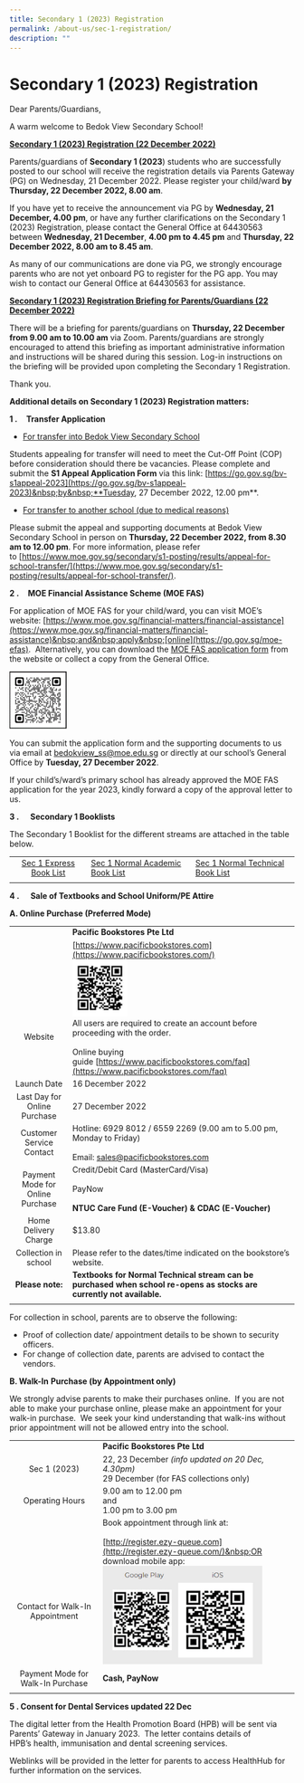 ```yaml
---
title: Secondary 1 (2023) Registration
permalink: /about-us/sec-1-registration/
description: ""
---
```

# Secondary 1 (2023) Registration

Dear Parents/Guardians,

A warm welcome to Bedok View Secondary School!

**<u>Secondary 1 (2023) Registration (22 December 2022)</u>**

Parents/guardians of&nbsp;**Secondary 1 (2023**)&nbsp;students who are successfully posted to our school will receive the registration details via Parents Gateway (PG) on Wednesday, 21 December 2022. Please register your child/ward&nbsp;**by Thursday, 22 December 2022, 8.00 am**.&nbsp;

If you have yet to receive the announcement via PG by&nbsp;**Wednesday, 21 December, 4.00 pm**, or have any further clarifications on the Secondary 1 (2023) Registration, please contact the General Office at 64430563 between&nbsp;**Wednesday, 21 December**,&nbsp;**4.00 pm to 4.45 pm**&nbsp;and&nbsp;**Thursday, 22 December 2022, 8.00 am to 8.45 am**.

As many of our communications are done via PG,&nbsp;we strongly encourage parents who are not yet onboard PG to register for the PG app. You may wish to&nbsp;contact our General Office at 64430563 for assistance.

**<u>Secondary 1 (2023) Registration Briefing for Parents/Guardians (22 December 2022)</u>**

There will be a briefing for parents/guardians on&nbsp;**Thursday, 22 December from 9.00 am to 10.00 am**&nbsp;via Zoom. Parents/guardians are strongly encouraged to attend this briefing as important administrative information and instructions will be shared during this session. Log-in instructions on the briefing will be provided upon completing the Secondary 1 Registration.

Thank you.

**Additional details on Secondary 1 (2023) Registration matters:**

**1 \.**&nbsp;&nbsp;&nbsp;&nbsp;**Transfer Application**

<ul>
<li><u>For transfer into Bedok View Secondary School</u></li>
</ul>


Students appealing for transfer will need to meet the Cut-Off Point (COP) before consideration should there be vacancies. Please complete and submit the&nbsp;**S1 Appeal Application Form**&nbsp;via this link:&nbsp;[https://go.gov.sg/bv-s1appeal-2023](https://go.gov.sg/bv-s1appeal-2023)&nbsp;by&nbsp;**Tuesday, 27 December 2022, 12.00 pm**. 

<ul>
<li><u>For transfer to another school (due to medical reasons)</u></li>
</ul>

Please submit the appeal and supporting documents at Bedok View Secondary School in person on&nbsp;**Thursday, 22 December 2022, from 8.30 am to 12.00 pm**. For more information, please refer to&nbsp;[https://www.moe.gov.sg/secondary/s1-posting/results/appeal-for-school-transfer/](https://www.moe.gov.sg/secondary/s1-posting/results/appeal-for-school-transfer/).

**2 \.**&nbsp;&nbsp;&nbsp;&nbsp;**MOE Financial Assistance Scheme (MOE FAS)**

For application of MOE FAS for your child/ward,&nbsp;you can visit&nbsp;MOE’s website:&nbsp;[https://www.moe.gov.sg/financial-matters/financial-assistance](https://www.moe.gov.sg/financial-matters/financial-assistance)&nbsp;and&nbsp;apply&nbsp;[online](https://go.gov.sg/moe-efas).&nbsp; Alternatively, you can download the&nbsp;[MOE FAS application form](/files/MOE-FAS-Application-Form-Oct-2022.pdf)&nbsp;from the website&nbsp;or collect a copy from the General Office.

<img src="/images/MOE_FAS.png" style="width:20%">

You can submit the application form and the supporting documents to us via email at&nbsp;[bedokview\_ss@moe.edu.sg](mailto:bedokview_ss@moe.edu.sg)&nbsp;or directly&nbsp;at our school’s General Office by&nbsp;**Tuesday, 27 December 2022**.&nbsp;

If your child’s/ward’s primary school has already approved the MOE FAS application for the year 2023, kindly forward a copy of the approval letter to us.

**3 \.**&nbsp;&nbsp;&nbsp;&nbsp;&nbsp;**Secondary 1 Booklists**

The Secondary 1 Booklist for the different streams are attached in the table below.

|   |   |   |
|:-:|---|---|
| [Sec 1 Express Book List](/files/Sec%201%20Express%20Booklist.pdf)  | [Sec 1 Normal Academic Book List](/files/Sec%201%20NA%20Booklist.pdf)  | [Sec 1 Normal Technical  Book List](/files/Sec%201%20NT%20Booklist.pdf)  |
|   |   |   |

**4 \.**&nbsp;&nbsp;&nbsp;&nbsp;&nbsp;**Sale of Textbooks and School Uniform/PE Attire**

**A. Online Purchase (Preferred Mode)**

|   |   |
|:-:|---|
|   | **Pacific Bookstores Pte Ltd**  |
| <br><br><br><br><br><br>Website  | [https://www.pacificbookstores.com](https://www.pacificbookstores.com/)<br> <img src="/images/Pacific_Bookstore.png" style="width:25%"><br>All users are required to create an account before proceeding with the order.<br><br>Online buying guide&nbsp;[https://www.pacificbookstores.com/faq](https://www.pacificbookstores.com/faq)  |
| Launch Date  | 16 December 2022  |
| Last Day for Online Purchase  | 27 December 2022  |
| Customer Service Contact  | Hotline: 6929 8012 / 6559 2269 (9.00 am to 5.00 pm, Monday to Friday)<br><br>Email: [sales@pacificbookstores.com](mailto:sales@pacificbookstores.com)  |
| Payment Mode for Online Purchase  | Credit/Debit Card (MasterCard/Visa)<br><br>PayNow<br><br>**NTUC Care Fund (E-Voucher) &amp; CDAC (E-Voucher)**  |
| Home Delivery Charge  | $13.80  |
| Collection in school  | Please refer to the dates/time indicated on the bookstore’s website.  |
| **Please note:**  | **Textbooks for Normal Technical stream can be purchased when school re-opens as stocks are currently not available.**  |
|   |   |

For collection in school, parents are to observe the following:

*   Proof of collection date/ appointment details to be shown to security officers.
*   For change of collection date, parents are advised to contact the vendors.

**B. Walk-In**&nbsp;**Purchase (by Appointment only)**

We strongly advise parents to make their purchases online.&nbsp; If you are not able to make your purchase online, please make an appointment for your walk-in purchase.&nbsp; We seek your kind understanding that walk-ins without prior appointment&nbsp;will not be allowed entry&nbsp;into the school.

|   |   |
|:-:|---|
|   | **Pacific Bookstores Pte Ltd**  |
| Sec 1 (2023)  | 22, 23 December&nbsp;_(info updated on 20 Dec, 4.30pm)_  <br>29 December (for FAS collections only)  |
| Operating Hours  | 9.00 am to 12.00 pm&nbsp;<br>and  <br>1.00 pm to 3.00 pm  |
| <br><br><br><br>Contact for Walk-In Appointment  | Book appointment through link at:<br><br>[http://register.ezy-queue.com](http://register.ezy-queue.com/)&nbsp;OR download mobile app: <br> <img src="/images/qrcode.jpg" style="width:85%"> |
| Payment Mode for Walk-In Purchase  | **Cash, PayNow**  |
|   |   |

**5 \. Consent for Dental Services updated 22 Dec**

The digital letter from the Health Promotion Board (HPB) will be sent via Parents’ Gateway in January 2023.&nbsp; The letter contains details of HPB’s&nbsp;health, immunisation and dental screening services.&nbsp;

Weblinks will be provided in the letter for parents to access HealthHub for further information on the services.